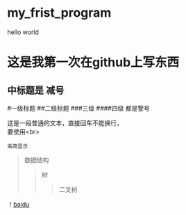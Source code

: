 # my_frist_program
hello world

这是我第一次在github上写东西
====

中标题是 减号
------

#一级标题
##二级标题
###三级
####四级   都是警号

这是一段普通的文本，直接回车不能换行，<br>
要使用\<br>

`高亮显示`
>数据结构
>>树
>>>二叉树

！[baidu](http:www.baidu.com/img/bdlogo.gif)
